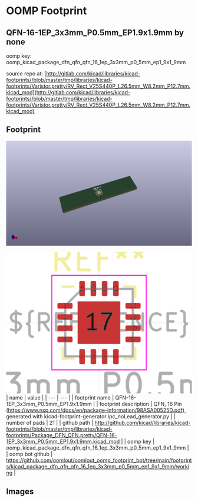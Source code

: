 # OOMP Footprint  
## QFN-16-1EP_3x3mm_P0.5mm_EP1.9x1.9mm  by none  
  
oomp key: oomp_kicad_package_dfn_qfn_qfn_16_1ep_3x3mm_p0_5mm_ep1_9x1_9mm  
  
source repo at: [http://gitlab.com/kicad/libraries/kicad-footprints//blob/master/tmp/libraries/kicad-footprints/Varistor.pretty/RV_Rect_V25S440P_L26.5mm_W8.2mm_P12.7mm.kicad_mod](http://gitlab.com/kicad/libraries/kicad-footprints//blob/master/tmp/libraries/kicad-footprints/Varistor.pretty/RV_Rect_V25S440P_L26.5mm_W8.2mm_P12.7mm.kicad_mod)  
## Footprint  
  
[![working_kicad_pcb_3d.png](working_kicad_pcb_3d_600.png)](working_kicad_pcb_3d.png)  
  
[![working.png](working_600.png)](working.png)  
| name | value | 
| --- | --- | 
| footprint name | QFN-16-1EP_3x3mm_P0.5mm_EP1.9x1.9mm | 
| footprint description | QFN, 16 Pin (https://www.nxp.com/docs/en/package-information/98ASA00525D.pdf), generated with kicad-footprint-generator ipc_noLead_generator.py | 
| number of pads | 21 | 
| github path | http://github.com/kicad/libraries/kicad-footprints//blob/master/tmp/libraries/kicad-footprints/Package_DFN_QFN.pretty/QFN-16-1EP_3x3mm_P0.5mm_EP1.9x1.9mm.kicad_mod | 
| oomp key | oomp_kicad_package_dfn_qfn_qfn_16_1ep_3x3mm_p0_5mm_ep1_9x1_9mm | 
| oomp bot github | https://github.com/oomlout/oomlout_oomp_footprint_bot/tree/main/footprints/kicad_package_dfn_qfn_qfn_16_1ep_3x3mm_p0_5mm_ep1_9x1_9mm/working | 
## Images  
